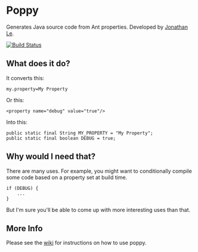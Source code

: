 Poppy
=====

Generates Java source code from Ant properties. Developed by [Jonathan Le][jle].

[![Build Status](https://travis-ci.org/jonathanle/poppy.png)](https://travis-ci.org/jonathanle/poppy)

What does it do?
----------------

It converts this:

    my.property=My Property

Or this:

    <property name="debug" value="true"/>

Into this:

    public static final String MY_PROPERTY = "My Property";
    public static final boolean DEBUG = true;

Why would I need that?
----------------------

There are many uses. For example, you might want to conditionally compile some code based on a property set at build
time.

    if (DEBUG) {
        ...
    }

But I'm sure you'll be able to come up with more interesting uses than that.

More Info
---------

Please see the [wiki][wiki] for instructions on how to use poppy.

[jle]:http://twitter.com/jle
[wiki]:https://github.com/jonathanle/poppy/wiki
